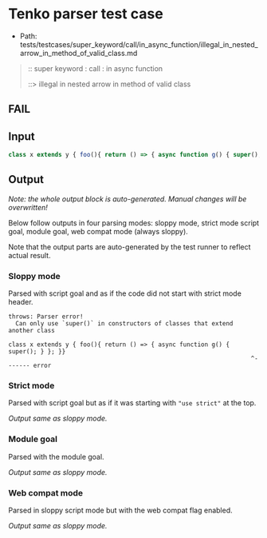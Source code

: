 # Tenko parser test case

- Path: tests/testcases/super_keyword/call/in_async_function/illegal_in_nested_arrow_in_method_of_valid_class.md

> :: super keyword : call : in async function
>
> ::> illegal in nested arrow in method of valid class
## FAIL

## Input


`````js
class x extends y { foo(){ return () => { async function g() { super(); } }; }}
`````

## Output

_Note: the whole output block is auto-generated. Manual changes will be overwritten!_

Below follow outputs in four parsing modes: sloppy mode, strict mode script goal, module goal, web compat mode (always sloppy).

Note that the output parts are auto-generated by the test runner to reflect actual result.

### Sloppy mode

Parsed with script goal and as if the code did not start with strict mode header.

`````
throws: Parser error!
  Can only use `super()` in constructors of classes that extend another class

class x extends y { foo(){ return () => { async function g() { super(); } }; }}
                                                                    ^------- error
`````

### Strict mode

Parsed with script goal but as if it was starting with `"use strict"` at the top.

_Output same as sloppy mode._

### Module goal

Parsed with the module goal.

_Output same as sloppy mode._

### Web compat mode

Parsed in sloppy script mode but with the web compat flag enabled.

_Output same as sloppy mode._

